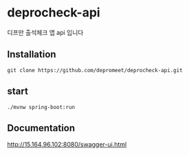# deprocheck-api

디프만 출석체크 앱 api 입니다

## Installation
```
git clone https://github.com/depromeet/deprocheck-api.git
```

## start
```
./mvnw spring-boot:run
```

## Documentation

http://15.164.96.102:8080/swagger-ui.html
